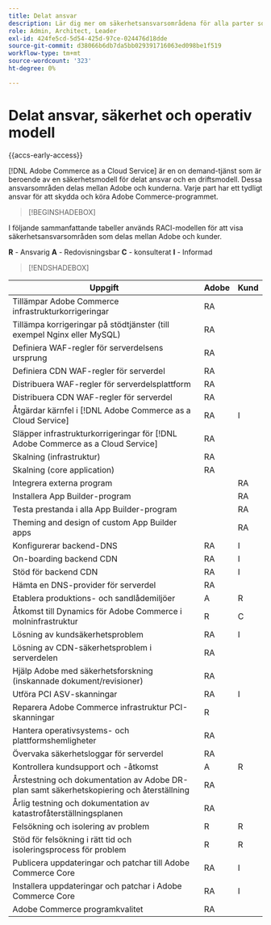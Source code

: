```yaml
---
title: Delat ansvar
description: Lär dig mer om säkerhetsansvarsområdena för alla parter som deltar i ditt [!DNL Adobe Commerce as a Cloud Service] projekt.
role: Admin, Architect, Leader
exl-id: 424fe5cd-5d54-425d-97ce-024476d18dde
source-git-commit: d38066b6db7da5bb029391716063ed098be1f519
workflow-type: tm+mt
source-wordcount: '323'
ht-degree: 0%

---
```


# Delat ansvar, säkerhet och operativ modell

{{accs-early-access}}

[!DNL Adobe Commerce as a Cloud Service] är en on demand-tjänst som är beroende av en säkerhetsmodell för delat ansvar och en driftsmodell. Dessa ansvarsområden delas mellan Adobe och kunderna. Varje part har ett tydligt ansvar för att skydda och köra Adobe Commerce-programmet.

>[!BEGINSHADEBOX]

I följande sammanfattande tabeller används RACI-modellen för att visa säkerhetsansvarsområden som delas mellan Adobe och kunder.

**R** - Ansvarig
**A** - Redovisningsbar
**C** - konsulterat
**I** - Informad

>[!ENDSHADEBOX]

| Uppgift | Adobe | Kund |
| --- | --- | --- |
| Tillämpar Adobe Commerce infrastrukturkorrigeringar | RA | |
| Tillämpa korrigeringar på stödtjänster (till exempel Nginx eller MySQL) | RA | |
| Definiera WAF-regler för serverdelsens ursprung | RA | |
| Definiera CDN WAF-regler för serverdel | RA | |
| Distribuera WAF-regler för serverdelsplattform | RA | |
| Distribuera CDN WAF-regler för serverdel | RA | |
| Åtgärdar kärnfel i [!DNL Adobe Commerce as a Cloud Service] | RA | I |
| Släpper infrastrukturkorrigeringar för [!DNL Adobe Commerce as a Cloud Service] | RA | |
| Skalning (infrastruktur) | RA | |
| Skalning (core application) | RA | |
| Integrera externa program | | RA |
| Installera App Builder-program | | RA |
| Testa prestanda i alla App Builder-program | | RA |
| Theming and design of custom App Builder apps | | RA |
| Konfigurerar backend-DNS | RA | I |
| On-boarding backend CDN | RA | I |
| Stöd för backend CDN | RA | I |
| Hämta en DNS-provider för serverdel | RA | |
| Etablera produktions- och sandlådemiljöer | A | R |
| Åtkomst till Dynamics för Adobe Commerce i molninfrastruktur | R | C |
| Lösning av kundsäkerhetsproblem | RA | I |
| Lösning av CDN-säkerhetsproblem i serverdelen | RA | |
| Hjälp Adobe med säkerhetsforskning (inskannade dokument/revisioner) | RA | |
| Utföra PCI ASV-skanningar | RA | I |
| Reparera Adobe Commerce infrastruktur PCI-skanningar | R | |
| Hantera operativsystems- och plattformshemligheter | RA | |
| Övervaka säkerhetsloggar för serverdel | RA | |
| Kontrollera kundsupport och -åtkomst | A | R |
| Årstestning och dokumentation av Adobe DR-plan samt säkerhetskopiering och återställning | RA | |
| Årlig testning och dokumentation av katastrofåterställningsplanen | RA | |
| Felsökning och isolering av problem | R | R |
| Stöd för felsökning i rätt tid och isoleringsprocess för problem | R | R |
| Publicera uppdateringar och patchar till Adobe Commerce Core | RA | I |
| Installera uppdateringar och patchar i Adobe Commerce Core | RA | I |
| Adobe Commerce programkvalitet | RA | |
